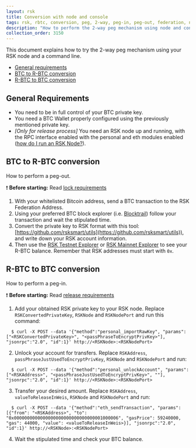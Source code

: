 ```yaml
---
layout: rsk
title: Conversion with node and console
tags: rsk, rbtc, conversion, peg, 2-way, peg-in, peg-out, federation, node, cli
description: "How to perform the 2-way peg mechanism using node and console"
collection_order: 3150
---
```


This document explains how to try the 2-way peg mechanism using your RSK node and a command line.

- [General requirements](#general-requirements)
- [BTC to R-BTC conversion](#btc-to-r-btc-conversion)
- [R-BTC to BTC conversion](#r-btc-to-btc-conversion)

## General Requirements

- You need to be in full control of your BTC private key.
 - You need a BTC Wallet properly configured using the previously mentioned private key.
 - _[Only for release process]_ You need an RSK node up and running, with the RPC interface enabled with the personal and eth modules enabled ([how do I run an RSK Node?](/rsk/node/install/)).

## BTC to R-BTC conversion

How to perform a peg-out.

:exclamation: **Before starting:** Read [lock requirements](/rsk/rbtc/conversion/networks/mainnet/#btc-to-r-btc-conversion)

 1. With your whitelisted Bitcoin address, send a BTC transaction to the RSK Federation Address.
 2. Using your preferred BTC block explorer (i.e. [Blocktrail](https://www.blocktrail.com/BTC)) follow your transaction and wait the stipulated time.
 3. Convert the private key to RSK format with this tool: [https://github.com/rsksmart/utils](https://github.com/rsksmart/utils)), and write down your RSK account information.
 2. Then use the [RSK Testnet Explorer](https://explorer.testnet.rsk.co) or [RSK Mainnet Explorer](https://explorer.rsk.co) to see your R-BTC balance. Remember that RSK addresses must start with `0x`.

## R-BTC to BTC conversion

How to perform a peg-in.

:exclamation: **Before starting:** Read [release requirements](/rsk/rbtc/conversion/networks/mainnet/#r-btc-to-btc-conversion)

 1. Add your obtained RSK private key to your RSK node. Replace `RSKConvertedPrivateKey`, `RSKNode` and `RSKNodePort` and run this command:
```
  $ curl -X POST --data '{"method":"personal_importRawKey", "params":["<RSKConvertedPrivateKey>", "<passPhraseToEncryptPrivKey>"], "jsonrpc":"2.0", "id":1}' http://<RSKNode>:<RSKNodePort>
```
 2. Unlock your account for transfers. Replace `RSKAddress`, `passPhraseJustUsedToEncryptPrivKey`, `RSKNode` and `RSKNodePort` and run:
```
  $ curl -X POST --data '{"method":"personal_unlockAccount", "params":["<RSKAddress>", "<passPhraseJustUsedToEncryptPrivKey>", ""], "jsonrpc":"2.0", "id":1}' http://<RSKNode>:<RSKNodePort>
```
 3. Transfer your desired amount. Replace `RSKAddress`, `valueToReleaseInWeis`, `RSKNode` and `RSKNodePort` and run:
```
  $ curl -X POST --data '{"method":"eth_sendTransaction", "params":[{"from": "<RSKAddress>", "to": "0x0000000000000000000000000000000001000006", "gasPrice": 59240000, "gas": 44000, "value": <valueToReleaseInWeis>}], "jsonrpc":"2.0", "id":1}' http://<RSKNode>:<RSKNodePort>
```
4. Wait the stipulated time and check your BTC balance.

